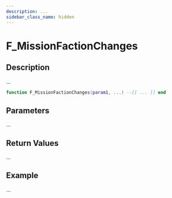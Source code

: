 ```yaml
---
description: ...
sidebar_class_name: hidden
---
```


# F_MissionFactionChanges

## Description

...

```lua
function F_MissionFactionChanges(param1, ...) --[[ ... ]] end
```

## Parameters

...

## Return Values

...

## Example

...

